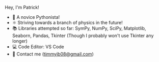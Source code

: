 Hey, I'm Patrick!

- 🌱 A novice Pythonista!
- ⚛️ Striving towards a branch of physics in the future!
- 📚 Libraries attempted so far: SymPy, NumPy, SciPy, Matplotlib, Seaborn, Pandas, Tkinter (Though I probably won't use Tkinter any longer)
- 💻 Code Editor: VS Code
- 📧 Contact me (timmyjb08@gmail.com)
